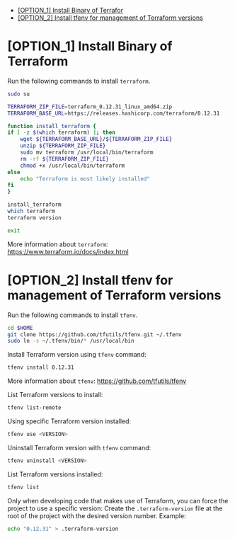 <!-- TOC -->

- [[OPTION_1] Install Binary of Terrafor](#option_1-install-binary-of-terraform)
- [[OPTION_2] Install tfenv for management of Terraform versions](#option_2-install-tfenv-for-management-of-terraform-versions)

<!-- TOC -->

# [OPTION_1] Install Binary of Terraform

Run the following commands to install ``terraform``.

```bash
sudo su

TERRAFORM_ZIP_FILE=terraform_0.12.31_linux_amd64.zip
TERRAFORM_BASE_URL=https://releases.hashicorp.com/terraform/0.12.31

function install_terraform {
if [ -z $(which terraform) ]; then
    wget ${TERRAFORM_BASE_URL}/${TERRAFORM_ZIP_FILE}
    unzip ${TERRAFORM_ZIP_FILE}
    sudo mv terraform /usr/local/bin/terraform
    rm -rf ${TERRAFORM_ZIP_FILE}
    chmod +x /usr/local/bin/terraform
else
    echo "Terraform is most likely installed"
fi
}

install_terraform
which terraform
terraform version

exit
```

More information about ``terraform``: https://www.terraform.io/docs/index.html

# [OPTION_2] Install tfenv for management of Terraform versions

Run the following commands to install ``tfenv``.

```bash
cd $HOME
git clone https://github.com/tfutils/tfenv.git ~/.tfenv
sudo ln -s ~/.tfenv/bin/* /usr/local/bin
```

Install Terraform version using ``tfenv`` command:

```bash
tfenv install 0.12.31
```

More information about ``tfenv``: https://github.com/tfutils/tfenv

List Terraform versions to install:

```bash
tfenv list-remote
```

Using specific Terraform version installed:

```bash
tfenv use <VERSION>
```

Uninstall Terraform version with ``tfenv`` command:

```bash
tfenv uninstall <VERSION>
```

List Terraform versions installed:

```bash
tfenv list
```

Only when developing code that makes use of Terraform, you can force the project to use a specific version:
Create the ``.terraform-version`` file at the root of the project with the desired version number. Example:

```bash
echo "0.12.31" > .terraform-version
```
